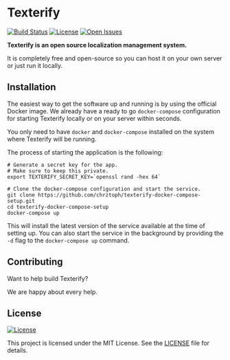 # Texterify

[![Build Status](https://travis-ci.org/chrztoph/texterify.svg?branch=master)](https://travis-ci.org/chrztoph/texterify) [![License](https://img.shields.io/github/license/chrztoph/texterify.svg)](https://img.shields.io/github/license/chrztoph/texterify.svg) [![Open Issues](https://img.shields.io/github/issues-raw/chrztoph/texterify.svg)](https://img.shields.io/github/issues-raw/chrztoph/texterify.svg)

**Texterify is an open source localization management system.**

It is completely free and open-source so you can host it on your own server or just run it locally.

## Installation

The easiest way to get the software up and running is by using the official Docker image. We already have a ready to go `docker-compose` configuration for starting Texterify locally or on your server within seconds.

You only need to have `docker` and `docker-compose` installed on the system where Texterify will be running.

The process of starting the application is the following:

```
# Generate a secret key for the app.
# Make sure to keep this private.
export TEXTERIFY_SECRET_KEY=`openssl rand -hex 64`

# Clone the docker-compose configuration and start the service.
git clone https://github.com/chrztoph/texterify-docker-compose-setup.git
cd texterify-docker-compose-setup
docker-compose up
```

This will install the latest version of the service available at the time of setting up. You can also start the service in the background by providing the `-d` flag to the `docker-compose up` command.

## Contributing

Want to help build Texterify?

We are happy about every help.

## License

[![License](https://img.shields.io/github/license/chrztoph/texterify.svg)](https://img.shields.io/github/license/chrztoph/texterify.svg)

This project is licensed under the MIT License. See the [LICENSE](LICENSE) file for details.
